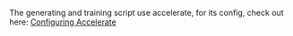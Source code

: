 The generating and training script use accelerate, for its config, check out here: 
[Configuring Accelerate](https://huggingface.co/docs/accelerate/basic_tutorials/install#configuring--accelerate)